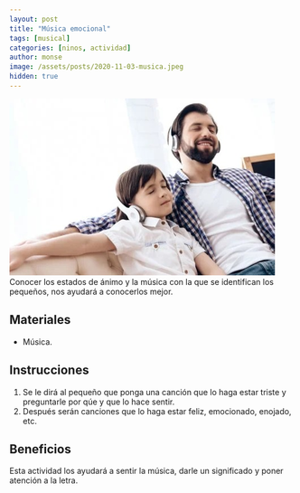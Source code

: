 ```yaml
---
layout: post
title: "Música emocional"
tags: [musical]
categories: [ninos, actividad]
author: monse
image: /assets/posts/2020-11-03-musica.jpeg
hidden: true
---
```

![Actividad de música](/assets/posts/2020-11-03-musica.jpeg)<br/> 
Conocer los estados de ánimo y la música con la que se identifican los pequeños, nos ayudará a conocerlos mejor.  
 
## Materiales 
- Música.

## Instrucciones 
1. Se le dirá al pequeño que ponga una canción que lo haga estar triste y preguntarle por qúe y que lo hace sentir.
2. Después serán canciones que lo haga estar feliz, emocionado, enojado, etc. 

## Beneficios 
Esta actividad los ayudará a sentir la música, darle un significado y poner atención a la letra.  